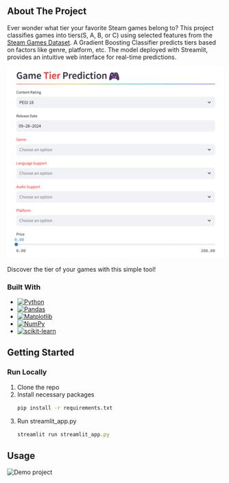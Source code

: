<!-- ABOUT THE PROJECT -->
## About The Project

Ever wonder what tier your favorite Steam games belong to? This project classifies games into tiers(S, A, B, or C) using selected features from the [Steam Games Dataset](https://www.kaggle.com/datasets/fronkongames/steam-games-dataset). A Gradient Boosting Classifier predicts tiers based on factors like genre, platform, etc. The model deployed with Streamlit, provides an intuitive web interface for real-time predictions. 

![View project](resources/view_app.png)

Discover the tier of your games with this simple tool!

### Built With

* [![Python](https://img.shields.io/badge/python-3670A0?style=for-the-badge&logo=python&logoColor=ffdd54)](https://www.python.org/)
* [![Pandas](https://img.shields.io/badge/pandas-%23150458.svg?style=for-the-badge&logo=pandas&logoColor=white)](https://pandas.pydata.org/)
* [![Matplotlib](https://img.shields.io/badge/Matplotlib-%23ffffff.svg?style=for-the-badge&logo=Matplotlib&logoColor=black)](https://matplotlib.org/)
* [![NumPy](https://img.shields.io/badge/numpy-%23013243.svg?style=for-the-badge&logo=numpy&logoColor=white)](https://numpy.org/)
* [![scikit-learn](https://img.shields.io/badge/scikit--learn-%23F7931E.svg?style=for-the-badge&logo=scikit-learn&logoColor=white)](https://scikit-learn.org/stable/)



<!-- GETTING STARTED -->
## Getting Started

### Run Locally

1. Clone the repo
2. Install necessary packages
   ```sh
   pip install -r requirements.txt
   ```
4. Run streamlit_app.py 
   ```js
   streamlit run streamlit_app.py
   ```



<!-- USAGE EXAMPLES -->
## Usage

![Demo project](resources/view_gif.gif)
